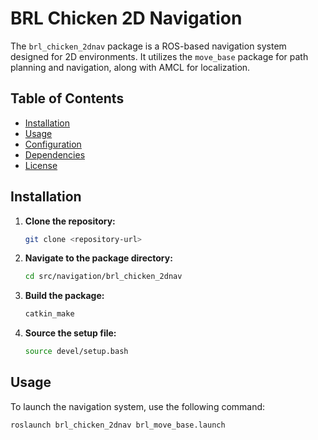 # BRL Chicken 2D Navigation

The `brl_chicken_2dnav` package is a ROS-based navigation system designed for 2D environments. It utilizes the `move_base` package for path planning and navigation, along with AMCL for localization.

## Table of Contents

- [Installation](#installation)
- [Usage](#usage)
- [Configuration](#configuration)
- [Dependencies](#dependencies)
- [License](#license)

## Installation

1. **Clone the repository:**

   ```bash
   git clone <repository-url>
   ```

2. **Navigate to the package directory:**

   ```bash
   cd src/navigation/brl_chicken_2dnav
   ```

3. **Build the package:**

   ```bash
   catkin_make
   ```

4. **Source the setup file:**

   ```bash
   source devel/setup.bash
   ```

## Usage

To launch the navigation system, use the following command:
   ```bash
   roslaunch brl_chicken_2dnav brl_move_base.launch
   ```
